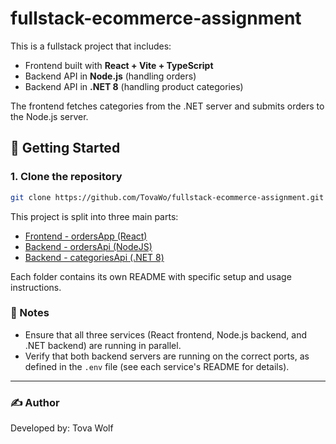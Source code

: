 # fullstack-ecommerce-assignment

This is a fullstack project that includes:
- Frontend built with **React + Vite + TypeScript**
- Backend API in **Node.js** (handling orders)
- Backend API in **.NET 8** (handling product categories)

The frontend fetches categories from the .NET server and submits orders to the Node.js server.



## 🚀 Getting Started

### 1. Clone the repository
```bash
git clone https://github.com/TovaWo/fullstack-ecommerce-assignment.git
```


This project is split into three main parts:

- [Frontend - ordersApp (React)](./ordersApp/README.md)
- [Backend - ordersApi (NodeJS)](./ordersApi.README.md)
- [Backend - categoriesApi (.NET 8)](./categoriesApi/README.md)

Each folder contains its own README with specific setup and usage instructions.

### 📝 Notes
- Ensure that all three services (React frontend, Node.js backend, and .NET backend) are running in parallel.
- Verify that both backend servers are running on the correct ports, as defined in the `.env` file (see each service's README for details).

---

### ✍️ Author
Developed by: Tova Wolf



